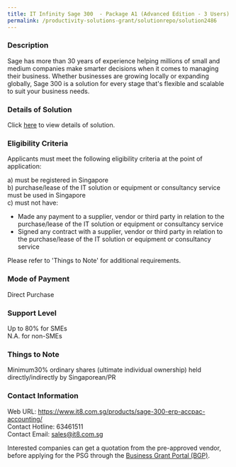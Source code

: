 ```yaml
---
title: IT Infinity Sage 300  - Package A1 (Advanced Edition - 3 Users)
permalink: /productivity-solutions-grant/solutionrepo/solution2486
---
```


### Description

Sage has more than 30 years of experience helping millions of small and medium companies make smarter decisions when it comes to managing their business. Whether businesses are growing locally or expanding globally, Sage 300 is a solution for every stage that's flexible and scalable to suit your business needs.

### Details of Solution

Click <a href='https://www.gobusiness.gov.sg/images/psg/Desensitised_IT_Infinity_Annex_3_CR_wef_16_Dec_2021_Part_1.pdf' target='_blank' rel='noopener'>here</a> to view details of solution.

### Eligibility Criteria

Applicants must meet the following eligibility criteria at the point of application:

a) must be registered in Singapore <br>
b) purchase/lease of the IT solution or equipment or consultancy service must be used in Singapore <br>
c) must not have:
- Made any payment to a supplier, vendor or third party in relation to the purchase/lease of the IT solution or equipment or consultancy service
- Signed any contract with a supplier, vendor or third party in relation to the purchase/lease of the IT solution or equipment or consultancy service

Please refer to 'Things to Note' for additional requirements.

### Mode of Payment
Direct Purchase

### Support Level
Up to 80% for SMEs <br>
N.A. for non-SMEs

### Things to Note
Minimum30% ordinary shares (ultimate individual ownership) held directly/indirectly by Singaporean/PR

### Contact Information
Web URL: https://www.it8.com.sg/products/sage-300-erp-accpac-accounting/ <br>Contact Hotline: 63461511 <br>Contact Email: sales@it8.com.sg <br>

Interested companies can get a quotation from the pre-approved vendor, before applying for the PSG through the <a target='_blank' rel='noopener' href='https://www.businessgrants.gov.sg/'>Business Grant Portal (BGP)</a>.
